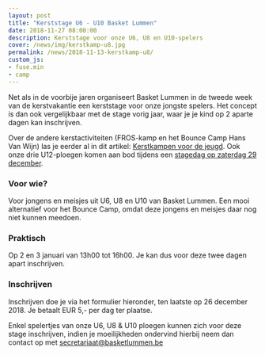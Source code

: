 ```yaml
---
layout: post
title: "Kerststage U6 - U10 Basket Lummen"
date: 2018-11-27 08:00:00
description: Kerststage voor onze U6, U8 en U10-spelers
cover: /news/img/kerstkamp-u8.jpg
permalink: /news/2018-11-13-kerstkamp-u8/
custom_js:
- fuse.min
- camp
---
```


Net als in de voorbije jaren organiseert Basket Lummen in de tweede week van de kerstvakantie een kerststage voor onze jongste spelers. Het concept is dan ook vergelijkbaar met de stage vorig jaar, waar je je kind op 2 aparte dagen kan inschrijven.

Over de andere kerstactiviteiten (FROS-kamp en het Bounce Camp Hans Van Wijn) las je eerder al in dit artikel: [Kerstkampen voor de jeugd](/news/2018-10-19-kerstkampen/). Ook onze drie U12-ploegen komen aan bod tijdens een [stagedag op zaterdag 29 december](/news/2018-11-13-kerstkamp-u12/).

### Voor wie?

Voor jongens en meisjes uit U6, U8 en U10 van Basket Lummen. Een mooi alternatief voor het Bounce Camp, omdat deze jongens en meisjes daar nog niet kunnen meedoen. 

### Praktisch

Op 2 en 3 januari van 13h00 tot 16h00. Je kan dus voor deze twee dagen apart inschrijven. 

### Inschrijven

Inschrijven doe je via het formulier hieronder, ten laatste op 26 december 2018. Je betaalt EUR 5,- per dag ter plaatse.

Enkel spelertjes van onze U6, U8 & U10 ploegen kunnen zich voor deze stage inschrijven, indien je moeilijkheden ondervind hierbij neem dan contact op met [secretariaat@basketlummen.be](mailto:secretariaat@basketlummen.be)

<div data-campid="14e258ee-86e0-482e-98b7-9fc14e5d631b" data-title="Schrijf je in" data-buttontext="Inschrijven" data-nexttext="Nog een spelertje inschrijven" data-required="email" data-optional="telephone"></div>